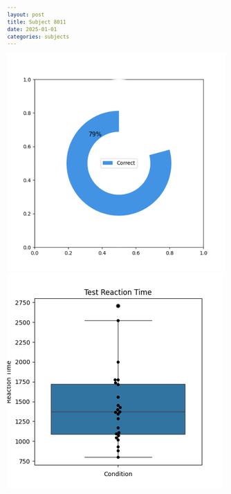 ```yaml
---
layout: post
title: Subject 8011
date: 2025-01-01
categories: subjects
---
```


![](data/8011/run-21/8011_FN_acc_test.png)
![](data/8011/run-21/8011_FN_rt.png)

